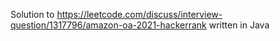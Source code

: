 Solution to https://leetcode.com/discuss/interview-question/1317796/amazon-oa-2021-hackerrank written in Java
